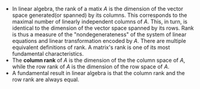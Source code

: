 - In linear algebra, the rank of a matix $A$ is the dimension of the vector space generated(or spanned) by its columns. This corresponds to the maximal number of linearly independent columns of $A$. This, in turn, is identical to the dimension of the vector space spanned by its rows. Rank is thus a measure of the "nondegenerateness" of the system of linear equations and linear transformation encoded by $A$. There are multiple equivalent definitions of rank. A matrix's rank is one of its most fundamental characteristics.
- The **column rank** of $A$ is the dimension of the the column space of $A$, while the row rank of $A$ is the dimension of the row space of $A$.
- A fundamental result in linear algebra is that the column rank and the row rank are always equal.